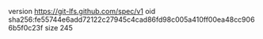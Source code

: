 version https://git-lfs.github.com/spec/v1
oid sha256:fe55744e6add72122c27945c4cad86fd98c005a410ff00ea48cc9066b5f0c23f
size 245
